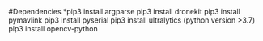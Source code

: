 #Dependencies
*pip3 install argparse
pip3 install dronekit 
pip3 install pymavlink
pip3 install pyserial
pip3 install ultralytics (python version >3.7)
pip3 install opencv-python

